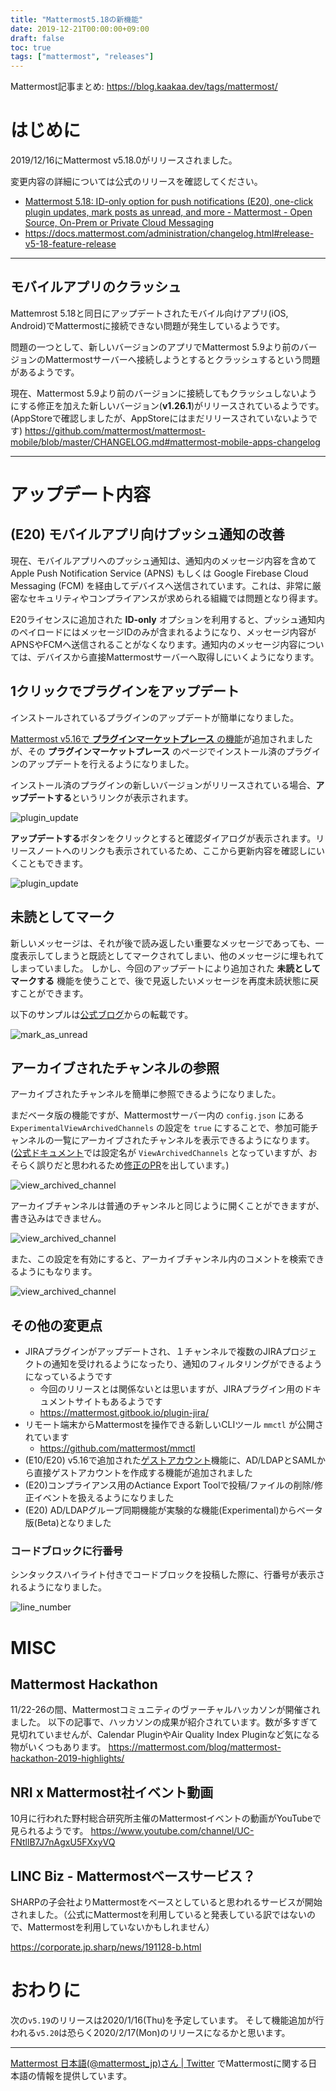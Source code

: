 ```yaml
---
title: "Mattermost5.18の新機能"
date: 2019-12-21T00:00:00+09:00
draft: false
toc: true
tags: ["mattermost", "releases"]
---
```


Mattermost記事まとめ: https://blog.kaakaa.dev/tags/mattermost/

# はじめに

2019/12/16にMattermost v5.18.0がリリースされました。

変更内容の詳細については公式のリリースを確認してください。

* [Mattermost 5\.18: ID\-only option for push notifications \(E20\), one\-click plugin updates, mark posts as unread, and more \- Mattermost \- Open Source, On\-Prem or Private Cloud Messaging](https://mattermost.com/blog/mattermost-5-18-id-only-option-for-push-notifications-one-click-plugin-updates-mark-posts-unread-and-more/)
* https://docs.mattermost.com/administration/changelog.html#release-v5-18-feature-release

---

## モバイルアプリのクラッシュ

Mattemrost 5.18と同日にアップデートされたモバイル向けアプリ(iOS, Android)でMattermostに接続できない問題が発生しているようです。

問題の一つとして、新しいバージョンのアプリでMattermost 5.9より前のバージョンのMattermostサーバーへ接続しようとするとクラッシュするという問題があるようです。

現在、Mattermost 5.9より前のバージョンに接続してもクラッシュしないようにする修正を加えた新しいバージョン(**v1.26.1**)がリリースされているようです。(AppStoreで確認しましたが、AppStoreにはまだリリースされていないようです)
https://github.com/mattermost/mattermost-mobile/blob/master/CHANGELOG.md#mattermost-mobile-apps-changelog

---

# アップデート内容

## (E20) モバイルアプリ向けプッシュ通知の改善

現在、モバイルアプリへのプッシュ通知は、通知内のメッセージ内容を含めてApple Push Notification Service (APNS) もしくは Google Firebase Cloud Messaging (FCM) を経由してデバイスへ送信されています。これは、非常に厳密なセキュリティやコンプライアンスが求められる組織では問題となり得ます。

E20ライセンスに追加された **ID-only** オプションを利用すると、プッシュ通知内のペイロードにはメッセージIDのみが含まれるようになり、メッセージ内容がAPNSやFCMへ送信されることがなくなります。通知内のメッセージ内容については、デバイスから直接Mattermostサーバーへ取得しにいくようになります。

## 1クリックでプラグインをアップデート

インストールされているプラグインのアップデートが簡単になりました。

[Mattermost v5.16で **プラグインマーケットプレース** の機能](https://blog.kaakaa.dev/post/mattermost/releases-5.16/#%E3%83%97%E3%83%A9%E3%82%B0%E3%82%A4%E3%83%B3%E3%83%9E%E3%83%BC%E3%82%B1%E3%83%83%E3%83%88%E3%83%97%E3%83%AC%E3%83%BC%E3%82%B9)が追加されましたが、その **プラグインマーケットプレース** のページでインストール済のプラグインのアップデートを行えるようになりました。

インストール済のプラグインの新しいバージョンがリリースされている場合、**アップデートする**というリンクが表示されます。

![plugin_update](https://blog.kaakaa.dev/images/posts/mattermost/releases-5.18/plugin_update_1.png)

**アップデートする**ボタンをクリックとすると確認ダイアログが表示されます。リリースノートへのリンクも表示されているため、ここから更新内容を確認しにいくこともできます。

![plugin_update](https://blog.kaakaa.dev/images/posts/mattermost/releases-5.18/plugin_update_2.png)

## 未読としてマーク
新しいメッセージは、それが後で読み返したい重要なメッセージであっても、一度表示してしまうと既読としてマークされてしまい、他のメッセージに埋もれてしまっていました。
しかし、今回のアップデートにより追加された **未読としてマークする** 機能を使うことで、後で見返したいメッセージを再度未読状態に戻すことができます。

以下のサンプルは[公式ブログ](https://mattermost.com/blog/mattermost-5-18-id-only-option-for-push-notifications-one-click-plugin-updates-mark-posts-unread-and-more/)からの転載です。

![mark_as_unread](https://blog.kaakaa.dev/images/posts/mattermost/releases-5.18/mark_as_unread.gif)


## アーカイブされたチャンネルの参照

アーカイブされたチャンネルを簡単に参照できるようになりました。

まだベータ版の機能ですが、Mattermostサーバー内の `config.json` にある `ExperimentalViewArchivedChannels` の設定を `true` にすることで、参加可能チャンネルの一覧にアーカイブされたチャンネルを表示できるようになります。
([公式ドキュメント](https://docs.mattermost.com/administration/config-settings.html#allow-users-to-view-archived-channels-beta)では設定名が `ViewArchivedChannels` となっていますが、おそらく誤りだと思われるため[修正のPR](https://github.com/mattermost/docs/pull/3278)を出しています。)

![view_archived_channel](https://blog.kaakaa.dev/images/posts/mattermost/releases-5.18/view_archived_channel_1.png)

アーカイブチャンネルは普通のチャンネルと同じように開くことができますが、書き込みはできません。

![view_archived_channel](https://blog.kaakaa.dev/images/posts/mattermost/releases-5.18/view_archived_channel_2.png)

また、この設定を有効にすると、アーカイブチャンネル内のコメントを検索できるようにもなります。

![view_archived_channel](https://blog.kaakaa.dev/images/posts/mattermost/releases-5.18/view_archived_channel_3.png)


## その他の変更点
* JIRAプラグインがアップデートされ、１チャンネルで複数のJIRAプロジェクトの通知を受けれるようになったり、通知のフィルタリングができるようになっているようです
  * 今回のリリースとは関係ないとは思いますが、JIRAプラグイン用のドキュメントサイトもあるようです
  * https://mattermost.gitbook.io/plugin-jira/
* リモート端末からMattermostを操作できる新しいCLIツール `mmctl` が公開されています
  * https://github.com/mattermost/mmctl
* (E10/E20) v5.16で追加された[ゲストアカウント](https://blog.kaakaa.dev/post/mattermost/releases-5.16/#e10-20-%E3%82%B2%E3%82%B9%E3%83%88%E3%82%A2%E3%82%AB%E3%82%A6%E3%83%B3%E3%83%88)機能に、AD/LDAPとSAMLから直接ゲストアカウントを作成する機能が追加されました
* (E20)コンプライアンス用のActiance Export Toolで投稿/ファイルの削除/修正イベントを扱えるようになりました
* (E20) AD/LDAPグループ同期機能が実験的な機能(Experimental)からベータ版(Beta)となりました

### コードブロックに行番号

シンタックスハイライト付きでコードブロックを投稿した際に、行番号が表示されるようになりました。

![line_number](https://blog.kaakaa.dev/images/posts/mattermost/releases-5.18/line_number.png)

# MISC

## Mattermost Hackathon
11/22-26の間、Mattermostコミュニティのヴァーチャルハッカソンが開催されました。
以下の記事で、ハッカソンの成果が紹介されています。数が多すぎて見切れていませんが、Calendar PluginやAir Quality Index Pluginなど気になる物がいくつもあります。
https://mattermost.com/blog/mattermost-hackathon-2019-highlights/

## NRI x Mattermost社イベント動画

10月に行われた野村総合研究所主催のMattermostイベントの動画がYouTubeで見られるようです。
https://www.youtube.com/channel/UC-FNtllB7J7nAgxU5FXxyVQ

## LINC Biz - Mattermostベースサービス？

SHARPの子会社よりMattermostをベースとしていると思われるサービスが開始されました。（公式にMattermostを利用していると発表している訳ではないので、Mattermostを利用していないかもしれません）

https://corporate.jp.sharp/news/191128-b.html

# おわりに

次の`v5.19`のリリースは2020/1/16(Thu)を予定しています。
そして機能追加が行われる`v5.20`は恐らく2020/2/17(Mon)のリリースになるかと思います。

---

[Mattermost 日本語\(@mattermost\_jp\)さん \| Twitter](https://twitter.com/mattermost_jp?lang=ja) でMattermostに関する日本語の情報を提供しています。
